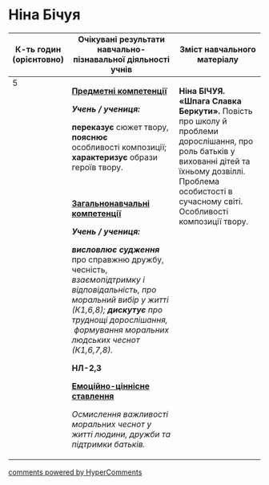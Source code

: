 <div id="hypercomments_widget" class="js-hypercomments-widget invisible"></div>

# Ніна Бічуя

<table>
  <tr>
    <td width="10%" align="center"><b>К-ть годин (орієнтовно)</b></td>
    <td width="45%" align="center"><b>Очікувані результати навчально-пізнавальної діяльності учнів</b></td>
    <td width="45%" align="center"><b>Зміст навчального матеріалу</b></td>
  </tr>
<tbody>
  <tr>
<td width="10%" style="vertical-align:top !important;">5</td>
    <td width="45%" style="vertical-align:top !important;">
<p><strong><u>Предметні компетенції </u></strong></p>
<p><strong><em>Учень / учениця: </em></strong></p>
<p><strong>переказує </strong>сюжет твору, <strong>пояснює</strong> особливості&nbsp;композиції;<strong> характеризує</strong> образи героїв твору.</p>
<p><strong><em>&nbsp;</em></strong></p>
<p><strong><u>Загальнонавчальні компетенції</u></strong></p>
<p><strong><em>Учень / учениця: </em></strong></p>
<p><strong><em>висловлює судження</em></strong> про справжню дружбу, чесність, <em>взаємопідтримку і відповідальність, про моральний вибір у житті (К1,6,8); <strong>дискутує</strong></em> <em>про труднощі дорослішання, &nbsp;формування моральних людських чеснот (К1,6,7,8).</em></p>
<p><strong>НЛ-2,3</strong></p>
<p></p>
<p><strong><u>Емоційно-ціннісне ставлення</u></strong></p>
<p><em>Осмислення важливості моральних чеснот у житті людини, дружби та підтримки батьків.</em></p>
</td>
    <td width="45%" style="vertical-align:top !important;">
<p><strong>Ніна БІЧУЯ. &laquo;Шпага Славка Беркути&raquo;</strong><strong>.</strong> Повість про школу й проблеми дорослішання, про роль батьків у вихованні дітей та їхньому дозвіллі. Проблема особистості в сучасному світі. Особливості композиції твору.</p> </td>
  </tr>
</tbody>
</table>

<div class="js-hypercomments-container">
<a href="http://hypercomments.com" class="hc-link" title="comments widget">comments powered by HyperComments</a>
</div>